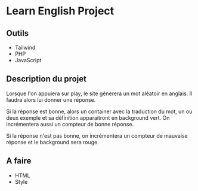
# Learn English Project

## Outils

- Tailwind
- PHP
- JavaScript

## Description du projet

Lorsque l'on appuiera sur play, le site génèrera un mot aléatoir en anglais. Il faudra alors lui donner une réponse.

Si la réponse est bonne, alors un container avec la traduction du mot, un ou deux exemple et sa définition apparaitront en background vert. On incrémentera aussi un compteur de bonne réponse.

Si la réponse n'est pas bonne, on incrémentera un compteur de mauvaise réponse et le background sera rouge.

## A faire

- HTML
- Style